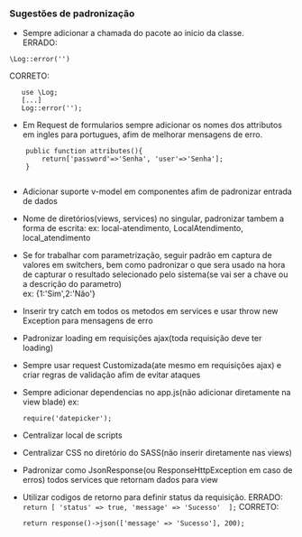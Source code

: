 ### Sugestões de padronização
- Sempre adicionar a chamada do pacote ao inicio da classe.  \
 ERRADO: 
 ```
 \Log::error('')
 ```
 CORRETO:
 ```
	use \Log;
    [...]
	Log::error('');
```
- Em Request de formularios sempre adicionar os nomes dos attributos em ingles para portugues, afim de melhorar mensagens de erro.
```
	public function attributes(){
		return['password'=>'Senha', 'user'=>'Senha'];
	}
	
```
- Adicionar suporte v-model em componentes afim de padronizar entrada de dados

- Nome de diretórios(views, services) no singular, padronizar tambem a forma de escrita:
 ex: local-atendimento, LocalAtendimento, local_atendimento

- Se for trabalhar com parametrização, seguir padrão em captura de valores em switchers, bem como padronizar o que sera usado na hora de capturar o resultado selecionado pelo sistema(se vai ser a chave ou a descrição do parametro) \
	ex: {1:'Sim',2:'Não'}

- Inserir try catch em todos os metodos em services e usar throw new Exception para mensagens de erro

- Padronizar loading em requisições ajax(toda requisição deve ter loading)

- Sempre usar request Customizada(ate mesmo em requisições ajax) e criar regras de validação afim de evitar ataques

- Sempre adicionar dependencias no app.js(não adicionar diretamente na view blade)
    ex: 
    ```
    require('datepicker');
    ```

- Centralizar local de scripts 

- Centralizar CSS no diretório do SASS(não inserir diretamente nas views)
- Padronizar como JsonResponse(ou ResponseHttpException em caso de erros) todos services que retornam dados para view
- Utilizar codigos de retorno para definir status da requisição.
    ERRADO:
       ```
       return [
          'status' => true,
          'message' => 'Sucesso' 
        ];
        ```
    CORRETO:
    ```
    return response()->json(['message' => 'Sucesso'], 200);
    ```


